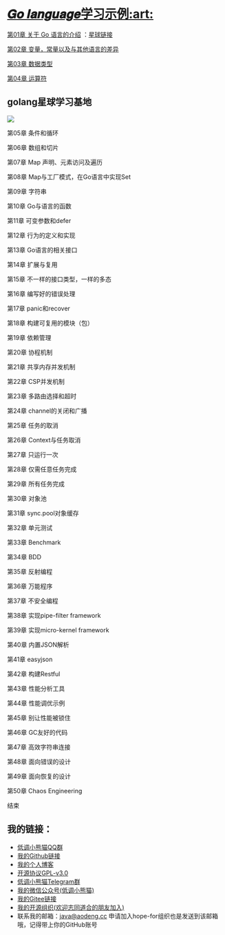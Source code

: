 <h1><a href="https://github.com/java-aodeng/golang-examples">𝑮𝒐 𝒍𝒂𝒏𝒈𝒖𝒂𝒈𝒆学习示例:art:</a></h1>

<a href="https://github.com/java-aodeng/golang-examples/blob/master/go-01/1.md">第01章 关于 Go 语言的介绍</a> ：<a href="https://t.zsxq.com/fuRr33f">星球链接</a>

<a href="https://github.com/java-aodeng/golang-examples/blob/master/go-02/1.md">第02章 变量，常量以及与其他语言的差异</a>

<a href="https://github.com/java-aodeng/golang-examples/blob/master/go-03/1.md">第03章 数据类型</a>

<a href="https://github.com/java-aodeng/golang-examples/blob/master/go-04/1.md">第04章 运算符</a>

## golang星球学习基地
![](https://i.loli.net/2019/06/13/5d01b9fbec81470229.png)

第05章 条件和循环

第06章 数组和切片

第07章 Map 声明、元素访问及遍历

第08章 Map与工厂模式，在Go语言中实现Set

第09章 字符串

第10章 Go与语言的函数

第11章 可变参数和defer

第12章 行为的定义和实现

第13章 Go语言的相关接口

第14章 扩展与复用

第15章 不一样的接口类型，一样的多态

第16章 编写好的错误处理

第17章 panic和recover

第18章 构建可复用的模块（包）

第19章 依赖管理

第20章 协程机制

第21章 共享内存并发机制

第22章 CSP并发机制

第23章 多路由选择和超时

第24章 channel的关闭和广播

第25章 任务的取消

第26章 Context与任务取消

第27章 只运行一次

第28章 仅需任意任务完成

第29章 所有任务完成

第30章 对象池

第31章 sync.pool对象缓存

第32章 单元测试

第33章 Benchmark

第34章 BDD

第35章 反射编程

第36章 万能程序

第37章 不安全编程

第38章 实现pipe-filter framework

第39章 实现micro-kernel framework

第40章 内置JSON解析

第41章 easyjson

第42章 构建Restful

第43章 性能分析工具

第44章 性能调优示例

第45章 别让性能被锁住

第46章 GC友好的代码

第47章 高效字符串连接

第48章 面向错误的设计

第49章 面向恢复的设计

第50章 Chaos Engineering

结束

## 我的链接：

- [低调小熊猫QQ群](https://jq.qq.com/?_wv=1027&k=5y4H7Nz) 
- [我的Github链接](https://github.com/java-aodeng)
- [我的个人博客](https://aodeng.cc)
- [开源协议GPL-v3.0](https://github.com/java-aodeng/hope/blob/master/LICENSE)
- [低调小熊猫Telegram群](https://t.me/joinchat/LSsyBxVKLGEkF5MtIhg6TQ)
- [我的微信公众号(低调小熊猫)](https://mp.weixin.qq.com/s/l5t8WSCG_-shiD4BPpLYiw) 
- [我的Gitee链接](https://gitee.com/java-aodeng)
- [我的开源组织(欢迎志同道合的朋友加入)](https://github.com/hope-for)
- 联系我的邮箱：java@aodeng.cc 申请加入hope-for组织也是发送到该邮箱哦，记得带上你的GitHub账号